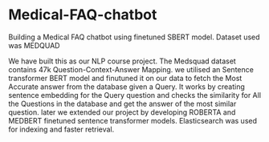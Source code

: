 # Medical-FAQ-chatbot
Building a Medical FAQ chatbot using finetuned SBERT model. Dataset used was MEDQUAD

We have built this as our NLP course project. The Medsquad dataset contains 47k Question-Context-Answer Mapping. we utilised an Sentence transformer BERT model and finutuned it on our data to fetch the Most Accurate answer from the database given a Query. It works by creating sentence embedding for the Query question and checks the similarity for All the Questions in the database and get the answer of the most similar question. later we extended our project by developing ROBERTA and MEDBERT finetuned sentence transformer models. Elasticsearch was used for indexing and faster retrieval.
